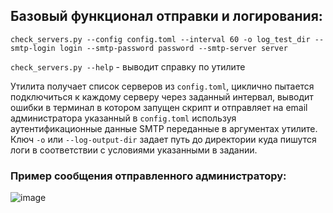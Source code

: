 ## Базовый функционал отправки и логирования:

`check_servers.py --config config.toml --interval 60 -o log_test_dir --smtp-login login --smtp-password password --smtp-server server`

`check_servers.py --help` - выводит справку по утилите

Утилита получает список серверов из `config.toml`, циклично пытается подключиться к каждому серверу через заданный интервал, выводит ошибки в терминал в котором запущен скрипт и отправляет на email администратора указанный в `config.toml` используя аутентификационные данные SMTP переданные в аргументах утилите. 
Ключ `-o` или `--log-output-dir` задает путь до директории куда пишутся логи в соответствии с условиями указанными в задании.

### Пример сообщения отправленного администратору:

![image](https://github.com/DrugsNotIncluded/servionica_tests/assets/65225927/07c8093b-f4f9-4538-a356-8bb33247378e)

